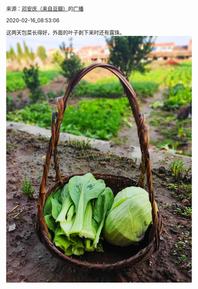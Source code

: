 来源：[邓安庆（来自豆瓣）](https://www.douban.com/people/renjiananhuo/)的[广播](https://www.douban.com/people/renjiananhuo/status/2814217413/)


2020-02-16_08:53:06


这两天包菜长得好，外面的叶子剥下来时还有露珠。
![](./pic/2020-02-16_08:53:06-邓安庆的广播1.jpg)  

